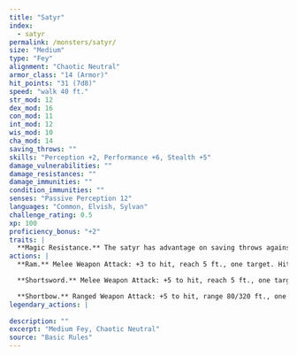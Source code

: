 ```yaml
---
title: "Satyr"
index:
  - satyr
permalink: /monsters/satyr/
size: "Medium"
type: "Fey"
alignment: "Chaotic Neutral"
armor_class: "14 (Armor)"
hit_points: "31 (7d8)"
speed: "walk 40 ft."
str_mod: 12
dex_mod: 16
con_mod: 11
int_mod: 12
wis_mod: 10
cha_mod: 14
saving_throws: ""
skills: "Perception +2, Performance +6, Stealth +5"
damage_vulnerabilities: ""
damage_resistances: ""
damage_immunities: ""
condition_immunities: ""
senses: "Passive Perception 12"
languages: "Common, Elvish, Sylvan"
challenge_rating: 0.5
xp: 100
proficiency_bonus: "+2"
traits: |
  **Magic Resistance.** The satyr has advantage on saving throws against spells and other magical effects.
actions: |
  **Ram.** Melee Weapon Attack: +3 to hit, reach 5 ft., one target. Hit: 6 (2d4 + 1) bludgeoning damage.

  **Shortsword.** Melee Weapon Attack: +5 to hit, reach 5 ft., one target. Hit: 6 (1 d6 + 3) piercing damage.

  **Shortbow.** Ranged Weapon Attack: +5 to hit, range 80/320 ft., one target. Hit: 6 (1d6 + 3) piercing damage.  
legendary_actions: |
  
description: ""
excerpt: "Medium Fey, Chaotic Neutral"
source: "Basic Rules"
---
```

